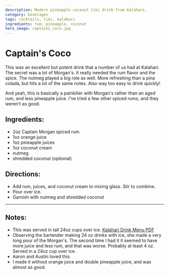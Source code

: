 ```yaml
---
description: Modern pineapple coconut tiki drink from Kalahari. 
category: beverages
tags: cocktails, tiki, kalahari
ingredients: rum, pineapple, coconut
hero_image: captains_coco.jpg
---
```


# Captain's Coco 

This was an excellent but potent drink that a number of us had at Kalahari. The secret was a lot of Morgan's. It really needed the rum flavor and the spice. The nutmeg played a big role as well. More refreshing than a pina colada, but hits a lot of the same notes. Also way too easy to drink quickly!

And yeah, this is basically a painkiller with Morgan's rather than an aged rum, and less pineapple juice. I've tried a few other spiced rums, and they weren't as good.

## Ingredients:

- 2oz Captain Morgan spiced rum
- 1oz orange juice 
- 1oz pineapple juices
- 1oz coconut cream
- nutmeg
- shredded coconut (optional)

## Directions:

- Add rum, juices, and coconut cream to mixing glass. Stir to combine.
- Pour over ice.
- Garnish with nutmeg and shredded coconut

* * *

## Notes: 

- This was served in tall 24oz cups over ice. [Kalahari Drink Menu PDF](https://www.kalahariresorts.com/media/lepayhnz/pa-cabana-drink-menu-115x11-050624_.pdf)
- Observing the bartender making 24 oz drinks with ice, she made a very long pour of the Morgan's. The second time I had it it seemed to have more juice and less rum, and that was worse. Probably at least 4 oz. Served in a 24oz cup over ice. 
- Aaron and Austin loved this.
- I made it without orange juice and double pineapple juice, and was almost as good.
